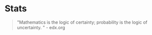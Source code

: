 # Stats
> "Mathematics is the logic of certainty; probability is the logic of uncertainty. " - edx.org

